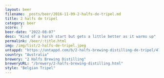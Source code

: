 ```yaml
---
layout: beer
filename: _posts/beer/2016-11-09-2-halfs-de-tripel.md
title: 2 halfs de tripel
category: beer
score: 7
beer-date: "2022-08-07"
desc: "Kind of a harsh start but gets a little better as it warms up"
permalink: /beer/:title.html
img: /img/list/2-halfs-de-tripel.jpeg
untappd: "https://untappd.com/b/2-halfs-brewing-distilling-de-tripel/4777817"
country: "Australia"
brewery: "2 Halfs Brewing Distilling"
breweryURL: "/brewery/2-halfs-brewing-distilling.html"
style: "Belgian Tripel"
---
```

